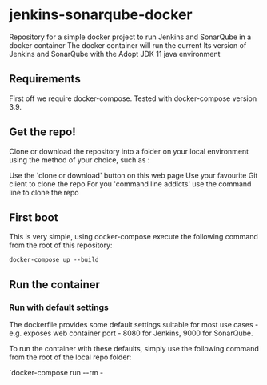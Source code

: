 # jenkins-sonarqube-docker
Repository for a simple docker project to run Jenkins and SonarQube in a docker container
The docker container will run the current lts version of Jenkins and SonarQube with the Adopt JDK 11 java environment

## Requirements

First off we require docker-compose. Tested with docker-compose version 3.9. 

## Get the repo!
Clone or download the repository into a folder on your local environment using the method of your choice, such as :

Use the 'clone or download' button on this web page
Use your favourite Git client to clone the repo
For you 'command line addicts' use the command line to clone the repo


## First boot 

This is very simple, using docker-compose execute the following command from the root of this repository:

`docker-compose up --build`

## Run the container

### Run with default settings
The dockerfile provides some default settings suitable for most use cases - e.g. exposes web container port - 8080 for Jenkins, 9000 for SonarQube.

To run the container with these defaults, simply use the following command from the root of the local repo folder:

`docker-compose run --rm -
